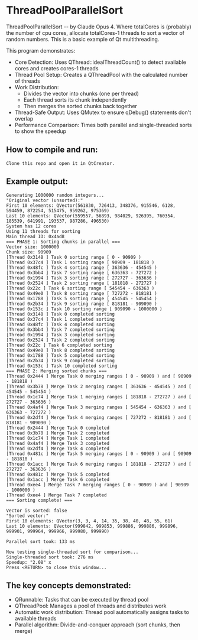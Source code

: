 # ThreadPoolParallelSort

ThreadPoolParallelSort -- by Claude Opus 4.
Where totalCores is (probably) the number of cpu cores, allocate totalCores-1 threads to sort a vector of random numbers.  This is a basic example of Qt multithreading.

This program demonstrates:

- Core Detection: Uses QThread::idealThreadCount() to detect available cores and creates cores-1 threads
- Thread Pool Setup: Creates a QThreadPool with the calculated number of threads
- Work Distribution:
    - Divides the vector into chunks (one per thread)
    - Each thread sorts its chunk independently
    - Then merges the sorted chunks back together
- Thread-Safe Output: Uses QMutex to ensure qDebug() statements don't overlap
- Performance Comparison: Times both parallel and single-threaded sorts to show the speedup

## How to compile and run:
    Clone this repo and open it in QtCreator.

## Example output:

    Generating 1000000 random integers...
    "Original vector (unsorted):"
    First 10 elements: QVector(561830, 726413, 348376, 915546, 6128, 594459, 872254, 515475, 959262, 975369)
    Last 10 elements: QVector(559557, 56893, 984029, 926395, 760354, 185539, 641991, 193537, 987286, 496530)
    System has 12 cores
    Using 11 threads for sorting
    Main thread ID: 0x4ad8
    === PHASE 1: Sorting chunks in parallel ===
    Vector size: 1000000
    Chunk size: 90909
    [Thread 0x3148 ] Task 0 sorting range [ 0 - 90909 )
    [Thread 0x37c4 ] Task 1 sorting range [ 90909 - 181818 )
    [Thread 0x48fc ] Task 4 sorting range [ 363636 - 454545 )
    [Thread 0x3bb4 ] Task 7 sorting range [ 636363 - 727272 )
    [Thread 0x1994 ] Task 3 sorting range [ 272727 - 363636 )
    [Thread 0x2524 ] Task 2 sorting range [ 181818 - 272727 )
    [Thread 0x22c ] Task 6 sorting range [ 545454 - 636363 )
    [Thread 0x49e0 ] Task 8 sorting range [ 727272 - 818181 )
    [Thread 0x1788 ] Task 5 sorting range [ 454545 - 545454 )
    [Thread 0x2b34 ] Task 9 sorting range [ 818181 - 909090 )
    [Thread 0x153c ] Task 10 sorting range [ 909090 - 1000000 )
    [Thread 0x3148 ] Task 0 completed sorting
    [Thread 0x37c4 ] Task 1 completed sorting
    [Thread 0x48fc ] Task 4 completed sorting
    [Thread 0x3bb4 ] Task 7 completed sorting
    [Thread 0x1994 ] Task 3 completed sorting
    [Thread 0x2524 ] Task 2 completed sorting
    [Thread 0x22c ] Task 6 completed sorting
    [Thread 0x49e0 ] Task 8 completed sorting
    [Thread 0x1788 ] Task 5 completed sorting
    [Thread 0x2b34 ] Task 9 completed sorting
    [Thread 0x153c ] Task 10 completed sorting
    === PHASE 2: Merging sorted chunks ===
    [Thread 0x2444 ] Merge Task 0 merging ranges [ 0 - 90909 ) and [ 90909 - 181818 )
    [Thread 0x3b78 ] Merge Task 2 merging ranges [ 363636 - 454545 ) and [ 454545 - 545454 )
    [Thread 0x1c74 ] Merge Task 1 merging ranges [ 181818 - 272727 ) and [ 272727 - 363636 )
    [Thread 0x4af4 ] Merge Task 3 merging ranges [ 545454 - 636363 ) and [ 636363 - 727272 )
    [Thread 0x2df4 ] Merge Task 4 merging ranges [ 727272 - 818181 ) and [ 818181 - 909090 )
    [Thread 0x2444 ] Merge Task 0 completed
    [Thread 0x3b78 ] Merge Task 2 completed
    [Thread 0x1c74 ] Merge Task 1 completed
    [Thread 0x4af4 ] Merge Task 3 completed
    [Thread 0x2df4 ] Merge Task 4 completed
    [Thread 0x481c ] Merge Task 5 merging ranges [ 0 - 90909 ) and [ 90909 - 181818 )
    [Thread 0x1acc ] Merge Task 6 merging ranges [ 181818 - 272727 ) and [ 272727 - 363636 )
    [Thread 0x481c ] Merge Task 5 completed
    [Thread 0x1acc ] Merge Task 6 completed
    [Thread 0xee4 ] Merge Task 7 merging ranges [ 0 - 90909 ) and [ 90909 - 1000000 )
    [Thread 0xee4 ] Merge Task 7 completed
    === Sorting complete! ===

    Vector is sorted: false
    "Sorted vector:"
    First 10 elements: QVector(3, 3, 4, 14, 35, 38, 40, 48, 55, 61)
    Last 10 elements: QVector(999842, 999853, 999886, 999886, 999896, 999901, 999964, 999966, 999980, 999990)

    Parallel sort took: 133 ms

    Now testing single-threaded sort for comparison...
    Single-threaded sort took: 276 ms
    Speedup: "2.08" x
    Press <RETURN> to close this window...

## The key concepts demonstrated:

- QRunnable: Tasks that can be executed by thread pool
- QThreadPool: Manages a pool of threads and distributes work
- Automatic work distribution: Thread pool automatically assigns tasks to available threads
- Parallel algorithm: Divide-and-conquer approach (sort chunks, then merge)
